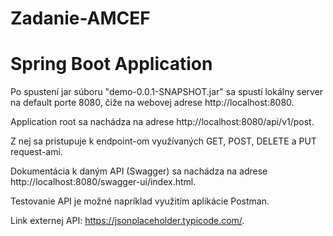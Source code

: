 # Zadanie-AMCEF
# Spring Boot Application

Po spustení jar súboru "demo-0.0.1-SNAPSHOT.jar" sa spustí lokálny server na default porte 8080, čiže na webovej adrese http://localhost:8080.

Application root sa nachádza na adrese http://localhost:8080/api/v1/post.

Z nej sa pristupuje k endpoint-om využívaných GET, POST, DELETE a PUT request-ami.

Dokumentácia k daným API (Swagger) sa nachádza na adrese http://localhost:8080/swagger-ui/index.html.

Testovanie API je možné napríklad využitím aplikácie Postman.

Link externej API: https://jsonplaceholder.typicode.com/.
